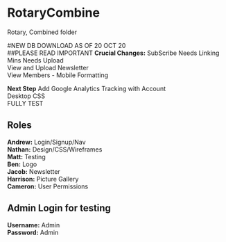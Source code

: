 # RotaryCombine
Rotary, Combined folder

#NEW DB DOWNLOAD AS OF 20 OCT 20
<br>
##PLEASE READ IMPORTANT
**Crucial Changes:**
SubScribe Needs Linking
<br>
Mins Needs Upload
<br>
View and Upload Newsletter
<br>
View Members - Mobile Formatting

**Next Step**
Add Google Analytics Tracking with Account
<br>
Desktop CSS
<br>
FULLY TEST

## Roles
**Andrew:** Login/Signup/Nav
<br>
**Nathan:** Design/CSS/Wireframes
<br>
**Matt:** Testing
<br>
**Ben:** Logo
<br>
**Jacob:** Newsletter
<br>
**Harrison:** Picture Gallery
<br>
**Cameron:** User Permissions

## Admin Login for testing
**Username:** Admin
<br>
**Password:** Admin
